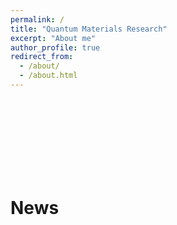 ```yaml
---
permalink: /
title: "Quantum Materials Research"
excerpt: "About me"
author_profile: true
redirect_from: 
  - /about/
  - /about.html
---
```


<br/>
<br/>
<br/>
<br/>
<br/>
<br/>
<br/>

News
======
